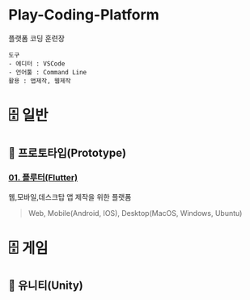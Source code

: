Play-Coding-Platform
===
플랫폼 코딩 훈련장

```text
도구
- 에디터 : VSCode
- 언어툴 : Command Line
활용 : 앱제작, 웹제작
```


# :file_cabinet: 일반

## :scroll: 프로토타입(Prototype)

### [01. 플루터(Flutter)](Normal-Prototype-Flutter/README.md)
웹,모바일,데스크탑 앱 제작을 위한 플랫폼
> Web, Mobile(Android, IOS), Desktop(MacOS, Windows, Ubuntu)

# :file_cabinet: 게임
## :scroll: 유니티(Unity)
